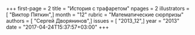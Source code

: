 +++
first-page = 2
title = "История с трафаретом"
npages = 2
illustrators = [ "Виктор Пяткин",]
month = "12"
rubric = "Математические сюрпризы"
authors = [ "Сергей Дворянинов",]
issues = [ "2013_12",]
year = "2013"
date = "2017-04-24T15:37:57+03:00"
+++
